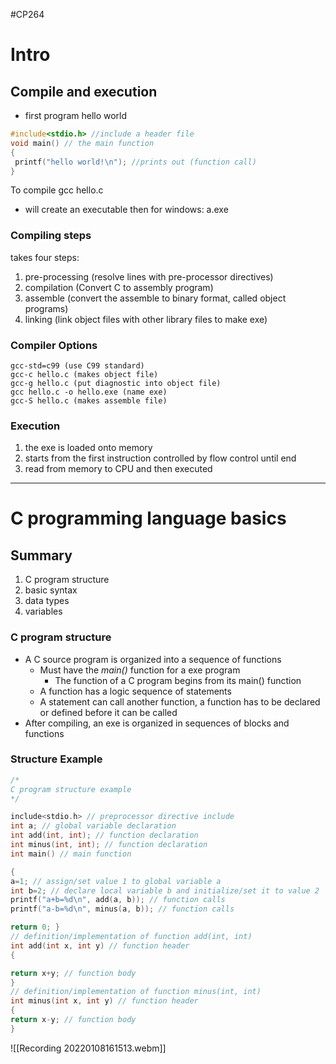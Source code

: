 #CP264

# Intro

## Compile and execution
- first program hello world

```C
#include<stdio.h> //include a header file
void main() // the main function
{
 printf("hello world!\n"); //prints out (function call)
}
```

To compile gcc hello.c
- will create an executable then for windows: a.exe

### Compiling steps

takes four steps:
1. pre-processing (resolve lines with pre-processor directives)
2. compilation (Convert C to assembly program)
3. assemble (convert the assemble to binary format, called object programs)
4. linking (link object files with other library files to make exe)

### Compiler Options
```Terminal
gcc-std=c99 (use C99 standard)
gcc-c hello.c (makes object file)
gcc-g hello.c (put diagnostic into object file)
gcc hello.c -o hello.exe (name exe)
gcc-S hello.c (makes assemble file)
```

### Execution

1. the exe is loaded onto memory
2. starts from the first instruction controlled by flow control until end
3. read from memory to CPU and then executed

---

# C programming language basics

## Summary
1. C program structure
2. basic syntax
3. data types
4. variables

### C program structure

- A C source program is organized into a sequence of functions
	- Must have the *main()* function for a exe program
		- The function of a C program begins from its main() function
	- A function has a logic sequence of statements
	- A statement can call another function, a function has to be declared or defined before it can be called
- After compiling, an exe is organized in sequences of blocks and functions 

### Structure Example

```C
/*
C program structure example
*/

include<stdio.h> // preprocessor directive include
int a; // global variable declaration
int add(int, int); // function declaration
int minus(int, int); // function declaration
int main() // main function

{
a=1; // assign/set value 1 to global variable a
int b=2; // declare local variable b and initialize/set it to value 2
printf("a+b=%d\n", add(a, b)); // function calls
printf("a-b=%d\n", minus(a, b)); // function calls

return 0; }
// definition/implementation of function add(int, int)
int add(int x, int y) // function header
{

return x+y; // function body 
}
// definition/implementation of function minus(int, int)
int minus(int x, int y) // function header 
{
return x-y; // function body 
} 
```






![[Recording 20220108161513.webm]]
